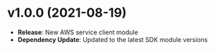 # v1.0.0 (2021-08-19)

* **Release**: New AWS service client module
* **Dependency Update**: Updated to the latest SDK module versions


